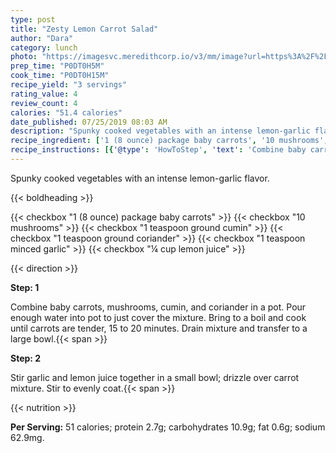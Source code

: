```yaml
---
type: post
title: "Zesty Lemon Carrot Salad"
author: "Dara"
category: lunch
photo: "https://imagesvc.meredithcorp.io/v3/mm/image?url=https%3A%2F%2Fimages.media-allrecipes.com%2Fuserphotos%2F7046564.jpg"
prep_time: "P0DT0H5M"
cook_time: "P0DT0H15M"
recipe_yield: "3 servings"
rating_value: 4
review_count: 4
calories: "51.4 calories"
date_published: 07/25/2019 08:03 AM
description: "Spunky cooked vegetables with an intense lemon-garlic flavor."
recipe_ingredient: ['1 (8 ounce) package baby carrots', '10 mushrooms', '1 teaspoon ground cumin', '1 teaspoon ground coriander', '1 teaspoon minced garlic', '¼ cup lemon juice']
recipe_instructions: [{'@type': 'HowToStep', 'text': 'Combine baby carrots, mushrooms, cumin, and coriander in a pot. Pour enough water into pot to just cover the mixture. Bring to a boil and cook until carrots are tender, 15 to 20 minutes. Drain mixture and transfer to a large bowl.\n'}, {'@type': 'HowToStep', 'text': 'Stir garlic and lemon juice together in a small bowl; drizzle over carrot mixture. Stir to evenly coat.\n'}]
---
```


Spunky cooked vegetables with an intense lemon-garlic flavor. 

{{< boldheading >}}

{{< checkbox "1 (8 ounce) package baby carrots" >}}
{{< checkbox "10  mushrooms" >}}
{{< checkbox "1 teaspoon ground cumin" >}}
{{< checkbox "1 teaspoon ground coriander" >}}
{{< checkbox "1 teaspoon minced garlic" >}}
{{< checkbox "¼ cup lemon juice" >}}


{{< direction >}}

**Step: 1**

Combine baby carrots, mushrooms, cumin, and coriander in a pot. Pour enough water into pot to just cover the mixture. Bring to a boil and cook until carrots are tender, 15 to 20 minutes. Drain mixture and transfer to a large bowl.{{< span >}}

**Step: 2**

Stir garlic and lemon juice together in a small bowl; drizzle over carrot mixture. Stir to evenly coat.{{< span >}}

{{< nutrition >}}

**Per Serving:** 51 calories; protein 2.7g; carbohydrates 10.9g; fat 0.6g; sodium 62.9mg.